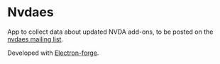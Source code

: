 # Nvdaes #

App to collect data about updated NVDA add-ons, to be posted on the [nvdaes mailing list](https://nvdaes.groups.io/g/lista).

Developed with [Electron-forge](https://www.npmjs.com/package/electron-forge).
